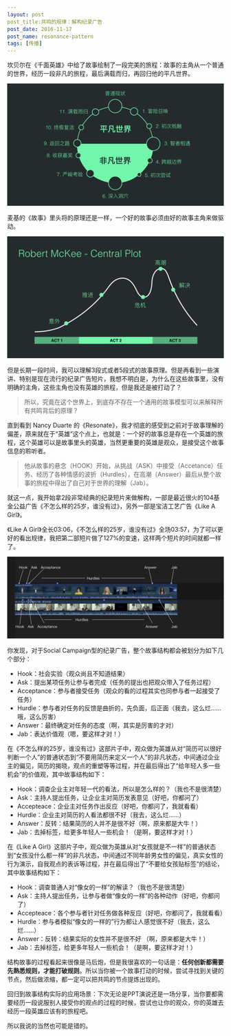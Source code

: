 ```yaml
---
layout: post
post_title:共鸣的规律：解构纪录广告
post_date: 2016-11-17
post_name: resonance-pattern
tags: [传播]
---
```


坎贝尔在《千面英雄》中给了故事绘制了一段完美的旅程：故事的主角从一个普通的世界，经历一段非凡的旅程，最后满载而归，再回归他的平凡世界。

![](_image/故事结构_1114.016.png)

麦基的《故事》里头将的原理还是一样，一个好的故事必须由好的故事主角来做驱动。

![](_image/故事结构_1114.017.png)

但是长期一段时间，我可以理解3段式或者5段式的故事原理。但是再看到一些演讲、特别是现在流行的纪录广告短片，我想不明白是，为什么在这些故事里，没有明确的主角，这些主角也没有英雄的旅程，但是我还是被打动了？

> 所以，究竟在这个世界上，到底存不存在一个通用的故事模型可以来解释所有共鸣背后的原理？

直到看到 Nancy Duarte 的《Resonate》，我才彻底的感受到之前对于故事理解的偏差，原来就在于“英雄”这个点上，也就是：一个好的故事总是存在一个英雄的旅程，这个英雄可以是故事里头的英雄，当然更重要的英雄是观众，是接受这个故事信息的聆听者。

> 他从故事的悬念（HOOK）开始，从挑战（ASK）中接受（Accetance）任务、经历了各种情感的波折（Hurdles），在高潮（Answer）最后从整个故事的旅程中得出了自己对于世界的理解（Jab）。

就这一点，我开始拿2段非常经典的纪录短片来做解构，一部是最近很火的104基金公益广告《不怎么样的25岁，谁没有过》，另外一部是宝洁工艺广告《Like A Girl》。

《Like A Girl》全长03:06，《不怎么样的25岁，谁没有过》全场03:57，为了可以更好的看出规律，我把第二部短片做了127%的变速，这样两个短片的时间就都一样了。

![](./_image/半撇订阅号封面.002.png)


你发现，对于Social Campaign型的纪录广告，整个故事结构都会被划分为如下几个部分：
- Hook：社会实验（观众尚且不知道结果）
- Ask：提出某项任务让参与者完成（任务的提出也把观众带入了任务过程）
- Acceptance：参与者接受任务（观众的看的过程其实也同参与者一起接受了任务）
- Hurdle：参与者对任务的反馈是曲折的，先负面，后正面（我去，这么烂……哦，这么厉害）
- Answer：最终确定对任务的态度（啊，其实是厉害的才对）
- Jab：表达价值观（嗯，要这样才对！）



在《不怎么样的25岁，谁没有过》这部片子中，观众做为英雄从对“简历可以很好判断一个人”的普通状态到“不要用简历来定义一个人”的非凡状态，中间通过企业主的偏见，简历的揭晓，观点的重塑等等过程，并在最后得出了“给年轻人多一些机会”的价值观，其中故事结构如下：

- Hook：调查企业主对年轻一代的看法，所以是怎么样的？（我也不是很清楚）
- Ask：主持人提出任务，让企业主对简历发表意见（好吧，你都问了）
- Accepteace：企业主对任务作出反应（好吧，你都问了，我就看看）
- Hurdle：企业主对简历的人看法都很不好（我去，这么烂……）
- Answer：反转：结果简历的人并不是很不好（啊，原来都是大牛！）
- Jab：去掉标签，给更多年轻人一些机会！（是啊，要这样才对！）

在《Like A Girl》这部片子中，观众做为英雄从对“女孩就是不一样”的普通状态到“女孩没什么都一样”的非凡状态，中间通过不同年龄男女性的偏见，真实女性的行为演示，自我观点的表诉等过程，并在最后得出了“不要给女孩贴标签”的结论，其中故事结构如下：


- Hook：调查普通人对“像女的一样”的解读？（我也不是很清楚）
- Ask：主持人提出任务，让参与者做“像女的一样”的各种动作（好吧，你都问了）
- Accepteace：各个参与者针对任务做各种反应（好吧，你都问了，我就看看）
- Hurdle：参与者模拟“像女的一样的”行为都让人感觉很不好（我去，这么烂……）
- Answer：反转：结果实际的女性并不是很不好 （啊，原来都是大牛！）
- Jab：去掉标签，给更多年轻人一些机会！（是啊，要这样才对！）


结构故事的过程看起来很像是马后炮，但是我很喜欢的一句话是：**任何创新都需要先熟悉规则，才能打破规则**。所以当你被一个故事打动的时候，尝试寻找到关键的节点，然后做浓缩，都一定可以把共鸣的节点提炼出现的。


回归到故事结构实际的应用场景：下次无论是PPT演说还是一场分享，当你要都需要经历一段说服别人接受你的观点的过程的时候，尝试也让你的观众，你的英雄去经历一段英雄应该有的旅程吧。

所以我说的当然也可能是错的。